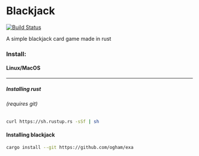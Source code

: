 # Blackjack

[![Build Status](https://travis-ci.org/Fuzen-py/blackjack.svg?branch=master)](https://travis-ci.org/Fuzen-py/blackjack)

A simple blackjack card game made in rust


### Install:
#### Linux/MacOS
---

##### Installing rust
###### (requires git)
```bash
curl https://sh.rustup.rs -sSf | sh
```

#### Installing blackjack
```bash
cargo install --git https://github.com/ogham/exa 
```